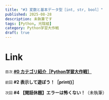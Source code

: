 ```yaml
---
title: "#3 変数と基本データ型［int, str, bool］"
published: 2025-08-28
description: 未執筆です
tags: [Python, 光陰組]
category: Python学習大作戦
draft: true
---
```


# Link

`目次` [**#0 カテゴリ紹介［Python学習大作戦］**](https://atfullspeed.github.io/1mk3_blog/posts/python_00/)  
  
`前回` **#2 表示して遊ぼう！［print()］**  
  
`次回` **#4 【閑話休題】エラーは怖くない！**（未執筆）